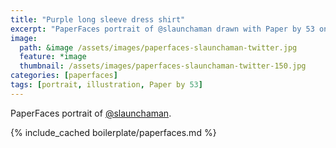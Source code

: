 ```yaml
---
title: "Purple long sleeve dress shirt"
excerpt: "PaperFaces portrait of @slaunchaman drawn with Paper by 53 on an iPad."
image: 
  path: &image /assets/images/paperfaces-slaunchaman-twitter.jpg 
  feature: *image
  thumbnail: /assets/images/paperfaces-slaunchaman-twitter-150.jpg
categories: [paperfaces]
tags: [portrait, illustration, Paper by 53]
---
```


PaperFaces portrait of [@slaunchaman](https://twitter.com/slaunchaman).

{% include_cached boilerplate/paperfaces.md %}
